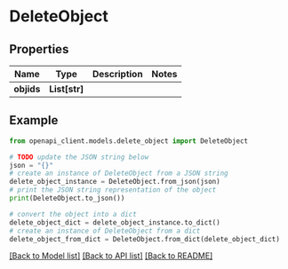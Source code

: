 # DeleteObject


## Properties

Name | Type | Description | Notes
------------ | ------------- | ------------- | -------------
**objids** | **List[str]** |  | 

## Example

```python
from openapi_client.models.delete_object import DeleteObject

# TODO update the JSON string below
json = "{}"
# create an instance of DeleteObject from a JSON string
delete_object_instance = DeleteObject.from_json(json)
# print the JSON string representation of the object
print(DeleteObject.to_json())

# convert the object into a dict
delete_object_dict = delete_object_instance.to_dict()
# create an instance of DeleteObject from a dict
delete_object_from_dict = DeleteObject.from_dict(delete_object_dict)
```
[[Back to Model list]](../README.md#documentation-for-models) [[Back to API list]](../README.md#documentation-for-api-endpoints) [[Back to README]](../README.md)


